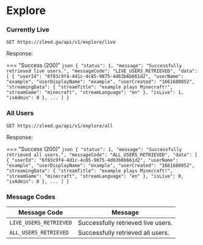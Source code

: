 # Explore

### Currently Live

```
GET https://zleed.ga/api/v1/explore/live
```

Response:

=== "Success (200)"
    ```json
    {
      "status": 1,
      "message": "Successfully retrieved live users.",
      "messageCode": "LIVE_USERS_RETRIEVED",
      "data": [
        {
          "userId": "6f83c9f4-4d1c-4c85-9875-4d63b6b661d2",
          "userName": "example",
          "userDisplayName": "example",
          "userCreated": "1661680852",
          "streamingData": {
            "streamTitle": "example plays Minecraft!",
            "streamGame": "minecraft",
            "streamLanguage": "en"
          },
          "isLive": 1,
          "isAdmin": 0
        },
        ...
      ]
    }
    ```

### All Users

```
GET https://zleed.ga/api/v1/explore/all
```

Response:

=== "Success (200)"
    ```json
    {
      "status": 1,
      "message": "Successfully retrieved all users.",
      "messageCode": "ALL_USERS_RETRIEVED",
      "data": [
        {
          "userId": "6f83c9f4-4d1c-4c85-9875-4d63b6b661d2",
          "userName": "example",
          "userDisplayName": "example",
          "userCreated": "1661680852",
          "streamingData": {
            "streamTitle": "example plays Minecraft!",
            "streamGame": "minecraft",
            "streamLanguage": "en"
          },
          "isLive": 0,
          "isAdmin": 0
        },
        ...
      ]
    }
    ```

### Message Codes

| **Message Code**       | **Message**                        |
|------------------------|------------------------------------|
| `LIVE_USERS_RETRIEVED` | Successfully retrieved live users. |
| `ALL_USERS_RETRIEVED`  | Successfully retrieved all users.  |